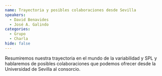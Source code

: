 ```yaml
---
name: Trayectoria y posibles colaboraciones desde Sevilla
speakers:
  - David Benavides
  - José A. Galindo
categories:
  - Grupo
  - Charla
hide: false
---
```

Resumiremos nuestra trayectoria en el mundo de la variabilidad y SPL y hablaremos de posibles colaboraciones que podemos ofrecer desde la Universidad de Sevilla al consorcio.